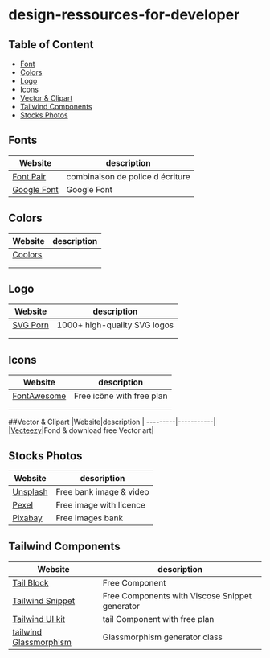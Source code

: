 # design-ressources-for-developer

## Table of Content

- [Font](#fonts)
- [Colors](#colors)
- [Logo](#logo)
- [Icons](#icons)
- [Vector & Clipart](#vector-&-clipart)
- [Tailwind Components](#tailwind-components)
- [Stocks Photos](#stocks-photos)

## Fonts
|Website|description |
---------|-----------|
|[Font Pair ](https://www.fontpair.co/)| combinaison de police d écriture |
|[Google Font](https://fonts.google.com/)| Google Font 
## Colors
|Website|description |
---------|-----------|
|[Coolors](https://coolors.co/)| |
|[]()  | |
|[]()  | |

## Logo
|Website|description |
---------|-----------|
|[SVG Porn](https://svgporn.com/)|1000+ high-quality SVG logos|
|[]()||
|[]()||

## Icons
|Website|description |
---------|-----------|
|[FontAwesome]()  |Free icône with free plan |
|[]()  | |
|[]()  | |

##Vector & Clipart
|Website|description |
---------|-----------|
|[Vecteezy](https://www.vecteezy.com/)|Fond & download free Vector art|

## Stocks Photos
|Website|description |
---------|-----------|
|[Unsplash](https://unsplash.com/)| Free bank image & video |
|[Pexel](https://Pexel.com/)| Free image with licence |
|[Pixabay](https://pixabay.com/)| Free images bank|

## Tailwind Components
|Website|description |
---------|-----------|
|[Tail Block](https://tailblocks.cc/)|Free Component|
|[Tailwind Snippet](https://www.tailwindsnippets.ml/snippets)|Free Components with Viscose Snippet generator|
|[Tailwind UI kit](https://app.tailwinduikit.com/components) |tail Component with free plan  |
|[tailwind Glassmorphism](https://tailwindcss-glassmorphism.vercel.app/)|Glassmorphism generator class|
